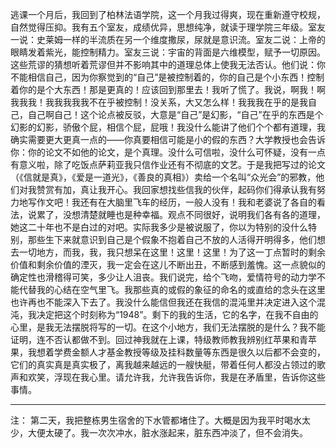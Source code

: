 逃课一个月后，我回到了柏林法语学院，这一个月我过得爽，现在重新遵守校规，自然觉得压抑。我有五个室友，成绩优异，思想纯净，就读于理学院三年级。室友一说：史莱姆一样的半流质在另一个维度撒尿，尿就是意识流。室友二说：上帝的眼睛发着紫光，能控制精力。室友三说：宇宙的背面是六维模型，赋予一切原因。这些荒谬的猜想听着荒谬但并不影响其中的道理总体上使我无法否认。他们说：你不能相信自己，因为你察觉到的“自己”是被控制着的，你的自己是个小东西！控制着你的是个大东西！那是更真的！应该回到那里去！我听了慌了。我说，啊我！啊我我我！我我我我我不在乎被控制！没关系，大又怎么样！我我我在乎的是我自己，自己啊自己！这个论点被反驳，大意是“自己”是幻影，“自己”在乎的东西是个幻影的幻影，骄傲个屁，相信个屁，屁哦！我没什么能讲了他们个个都有道理，我确实需要更大更真一点的——你真要相信可能是小的假的东西？大学教授也会告诉你：你的论文不如他的论文，是个真理。没什么可信啦，没什么可怀疑，没有一点有意义啦，除了吃饭点萨莉亚我只信作业还有不彻底的文艺。于是我把写过的论文（《信就是真》，《爱是一道光》，《善良的真相》）卖给一个名叫“众光会”的邪教，他们对我赞赏有加，真让我开心。我回家想找些信我的伙伴，起码你们得承认我有努力地写作文吧！我还有在大脑里飞车的经历，一般人没有！我和老婆说了各自的看法，说累了，没想清楚就睡也是种幸福。观点不同很好，说明我们各有各的道理，她这二十年也不是白过的对吧。实际我多少是被说服了，你以为特别的没什么特别，那些生下来就意识到自己是个假象不抱着自己不放的人活得开明得多，他们想去一切地方，而我，我，我只想呆在这里！这里！这里！为了这一丁点暂时的剩余价值和剩余价值的湮灭，我一定会在这儿不断出丑，不断感到羞愧。这一点貌似的确定性也滑稽得可笑，多少让人沮丧。我们说完，给个飞吻，爱情符号的动力学不能代替我的心结在空气里飞。我那些真的或假的象征的命名的或直给的念头在这里也许再也不能深入下去了。我没什么能信但我还在我信的混沌里并决定进入这个混沌，我决定把这个时刻称为“1948”。剩下的我的生活，它的名字，在我不自由的心里，是我无法摆脱将写的一切。在这个小地方，我们无法摆脱的是什么？我不能证明，连不否认都做不到。回过神我就在上课，特级教师教我辨别红苹果和青苹果，我想着学费金额人才基金教授等级及挂科数量等东西是很久以后都不会变的，它们的真实真是真实极了，离我越来越远的一艘快艇，带着任何人都没占领过的歌声和欢笑，浮现在我心里。请允许我，允许我告诉你，我是在矛盾里，告诉你这些事情。


---


注： 第二天，我把整栋男生宿舍的下水管都堵住了。大概是因为我平时喝水太少，大便太硬了。我一次次冲水，脏水涨起来，脏东西冲淡了，但不会消失。
